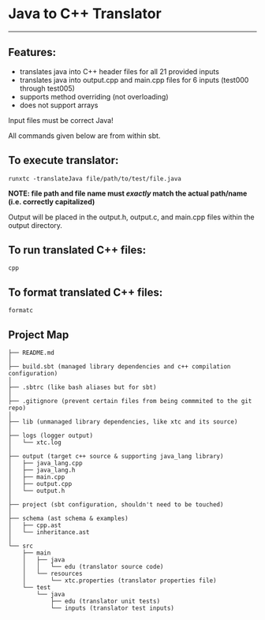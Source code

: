 # Java to C++ Translator
----------

## Features:
- translates java into C++ header files for all 21 provided inputs
- translates java into output.cpp and main.cpp files for 6 inputs (test000 through test005)
- supports method overriding (not overloading)
- does not support arrays

Input files must be correct Java!

All commands given below are from within sbt.

## To execute translator:
```runxtc -translateJava file/path/to/test/file.java```

**NOTE: file path and file name must *exactly* match the actual path/name (i.e. correctly capitalized)**

Output will be placed in the output.h, output.c, and main.cpp files within the output directory.

## To run translated C++ files:
```cpp ```

## To format translated C++ files:
```formatc ```



Project Map
-----------
```
├── README.md
│
├── build.sbt (managed library dependencies and c++ compilation configuration)
│
├── .sbtrc (like bash aliases but for sbt)
│
├── .gitignore (prevent certain files from being commmited to the git repo)
│
├── lib (unmanaged library dependencies, like xtc and its source) 
│
├── logs (logger output)
│   └── xtc.log 
│
├── output (target c++ source & supporting java_lang library)
│   ├── java_lang.cpp
│   ├── java_lang.h
│   ├── main.cpp
│   ├── output.cpp
│   └── output.h
│
├── project (sbt configuration, shouldn't need to be touched)
│
├── schema (ast schema & examples)
│   ├── cpp.ast
│   └── inheritance.ast
│
└── src 
    ├── main
    │   ├── java
    │   │   └── edu (translator source code)
    │   └── resources
    │       └── xtc.properties (translator properties file)
    └── test
        └── java
            ├── edu (translator unit tests)
            └── inputs (translator test inputs)
```

